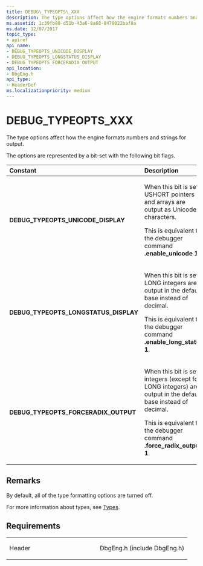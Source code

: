 ```yaml
---
title: DEBUG\_TYPEOPTS\_XXX
description: The type options affect how the engine formats numbers and strings for output.
ms.assetid: 1c39fb80-d51b-43a6-8a68-8479022baf8a
ms.date: 12/07/2017
topic_type:
- apiref
api_name:
- DEBUG_TYPEOPTS_UNICODE_DISPLAY
- DEBUG_TYPEOPTS_LONGSTATUS_DISPLAY
- DEBUG_TYPEOPTS_FORCERADIX_OUTPUT
api_location:
- DbgEng.h
api_type:
- HeaderDef
ms.localizationpriority: medium
---
```


# DEBUG\_TYPEOPTS\_XXX


The type options affect how the engine formats numbers and strings for output.

The options are represented by a bit-set with the following bit flags.

<table>
<colgroup>
<col width="50%" />
<col width="50%" />
</colgroup>
<thead>
<tr class="header">
<th align="left">Constant</th>
<th align="left">Description</th>
</tr>
</thead>
<tbody>
<tr class="odd">
<td align="left"><span id="DEBUG_TYPEOPTS_UNICODE_DISPLAY"></span><span id="debug_typeopts_unicode_display"></span>
<strong>DEBUG_TYPEOPTS_UNICODE_DISPLAY</strong></td>
<td align="left"><p>When this bit is set, USHORT pointers and arrays are output as Unicode characters.</p>
<p>This is equivalent to the debugger command <strong>.enable_unicode 1</strong>.</p></td>
</tr>
<tr class="even">
<td align="left"><span id="DEBUG_TYPEOPTS_LONGSTATUS_DISPLAY"></span><span id="debug_typeopts_longstatus_display"></span>
<strong>DEBUG_TYPEOPTS_LONGSTATUS_DISPLAY</strong></td>
<td align="left"><p>When this bit is set, LONG integers are output in the default base instead of decimal.</p>
<p>This is equivalent to the debugger command <strong>.enable_long_status 1</strong>.</p></td>
</tr>
<tr class="odd">
<td align="left"><span id="DEBUG_TYPEOPTS_FORCERADIX_OUTPUT"></span><span id="debug_typeopts_forceradix_output"></span>
<strong>DEBUG_TYPEOPTS_FORCERADIX_OUTPUT</strong></td>
<td align="left"><p>When this bit is set, integers (except for LONG integers) are output in the default base instead of decimal.</p>
<p>This is equivalent to the debugger command <strong>.force_radix_output 1</strong>.</p></td>
</tr>
</tbody>
</table>

Remarks
-------

By default, all of the type formatting options are turned off.

For more information about types, see [Types](https://docs.microsoft.com/windows-hardware/drivers/debugger/types).

Requirements
------------

<table>
<colgroup>
<col width="50%" />
<col width="50%" />
</colgroup>
<tbody>
<tr class="odd">
<td align="left"><p>Header</p></td>
<td align="left">DbgEng.h (include DbgEng.h)</td>
</tr>
</tbody>
</table>

 

 





